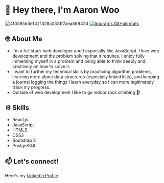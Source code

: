 # 👋 Hey there, I'm Aaron Woo

![4f0595b0e1421428a053ff7aea868424](https://user-images.githubusercontent.com/87718271/142695319-2ff1c3ad-0860-465d-a607-dd357826b077.gif)
[![Anurag's GitHub stats](https://github-readme-stats.vercel.app/api?username=aar-woo)](https://github.com/anuraghazra/github-readme-stats)


## 🤓 About Me
  * I'm a full stack web developer and I especially like JavaScript. I love web development and the problem solving that it requires. I enjoy fully immersing myself in a problem and being able to think deeply and creatively on how to solve it. 
  * I want to further my technical skills by practicing algorithm problems, learning more about data structures (especially linked lists), and keeping a journal logging the things I learn everyday so I can more legitimately track my progress. 
  * Outside of web development I like to go indoor rock climbing 🧗! 

## ⚙️ Skills
  * React.js
  * JavaScript
  * HTML5
  * CSS3
  * Bootstrap 5
  * PostgreSQL

## 📫 Let's connect!
Here's my [LinkedIn Profile](https://www.linkedin.com/in/aaron-woo1/) 


